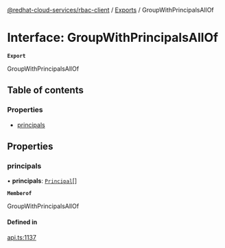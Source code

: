 [@redhat-cloud-services/rbac-client](../README.md) / [Exports](../modules.md) / GroupWithPrincipalsAllOf

# Interface: GroupWithPrincipalsAllOf

**`Export`**

GroupWithPrincipalsAllOf

## Table of contents

### Properties

- [principals](GroupWithPrincipalsAllOf.md#principals)

## Properties

### principals

• **principals**: [`Principal`](Principal.md)[]

**`Memberof`**

GroupWithPrincipalsAllOf

#### Defined in

[api.ts:1137](https://github.com/RedHatInsights/javascript-clients/blob/main/packages/rbac/api.ts#L1137)
